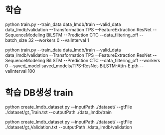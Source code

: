 # 학습
python train.py --train_data data_lmdb/train --valid_data data_lmdb/validation --Transformation TPS --FeatureExtraction ResNet --SequenceModeling BiLSTM --Prediction CTC --data_filtering_off --batch_size 32 --workers 0 --valInterval 1  

python train.py --train_data data_lmdb/train --valid_data data_lmdb/validation --Transformation TPS --FeatureExtraction ResNet --SequenceModeling BiLSTM --Prediction CTC --data_filtering_off --workers 0 --saved_model saved_models/TPS-ResNet-BiLSTM-Attn-E.pth --valInterval 100

# 학습 DB생성 train
python create_lmdb_dataset.py --inputPath ./dataset/ --gtFile ./dataset/gt_Train.txt --outputPath ./data_lmdb/train

python create_lmdb_dataset.py --inputPath ./dataset/ --gtFile ./dataset/gt_Validation.txt --outputPath ./data_lmdb/validation